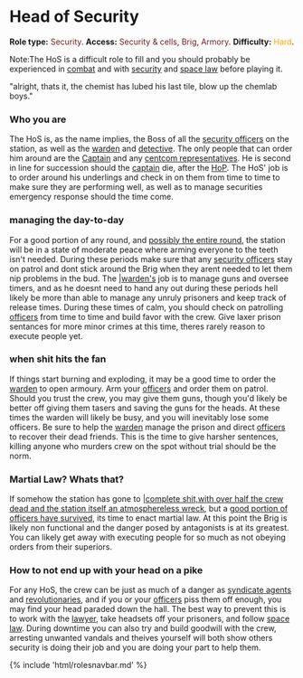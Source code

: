 # Head of Security
**Role type:** <font color= "#711e25">Security</font>. **Access:** <font color="#711e25">Security & cells</font>, <font color="#711e25">Brig</font>, <font color="#711e25">Armory</font>. **Difficulty:** <font color="Orange">Hard</font>.

Note:The HoS is a difficult role to fill and you should probably be experienced in [combat](Combat.md) and with [security](Security.md) and [space law](Space-Law.md) before playing it.

"alright, thats it, the chemist has lubed his last tile, blow up the chemlab boys."


### Who you are

The HoS is, as the name implies, the Boss of all the [security officers](Security.md) on the station, as well as the [warden](Warden.md) and [detective](Detective.md). The only people that can order him around are the [Captain](Captain.md) and any [centcom representatives](Central-Command-Officer.md). He is second in line for succession should the [captain](Captain.md) die, after the [HoP](HoP.md). The HoS' job is to order around his underlings and check in on them from time to time to make sure they are performing well, as well as to manage securities emergency response should the time come.



### managing the day-to-day

For a good portion of any round, and [possibly the entire round](So-close-to-impossible-that-it-might-as-well-not-even-exist.md), the station will be in a state of moderate peace where arming everyone to the teeth isn't needed. During these periods make sure that any [security officers](Security.md) stay on patrol and dont stick around the Brig when they arent needed to let them nip problems in the bud. The [|warden's](Warden.md) job is to manage guns and oversee timers, and as he doesnt need to hand any out during these periods hell likely be more than able to manage any unruly prisoners and keep track of release times. During these times of calm, you should check on patrolling [officers](Security.md) from time to time and build favor with the crew. Give laxer prison sentances for more minor crimes at this time, theres rarely reason to execute people yet.



### when shit hits the fan

If things start burning and exploding, it may be a good time to order the [warden](Warden.md) to open armoury. Arm your [officers](Security.md) and order them on patrol. Should you trust the crew, you may give them guns, though you'd likely be better off giving them tasers and saving the guns for the heads. At these times the warden will likely be busy, and you will inevitably lose some officers. Be sure to help the [warden](Warden.md) manage the prison and direct [officers](Security.md) to recover their dead friends. This is the time to give harsher sentences, killing anyone who murders crew on the spot without trial should be the norm.



### Martial Law? Whats that?

If somehow the station has gone to [|complete shit,with over half the crew dead and the station itself an atmosphereless wreck](Battle-royale.md), but a [good portion of officers have survived](So-close-to-impossible-that-it-might-as-well-not-even-exist.md), its time to enact martial law. At this point the Brig is likely non functional and the danger posed by antagonists is at its greatest.  You can likely get away with executing people for so much as not obeying orders from their superiors.



### How to not end up with your head on a pike

For any HoS, the crew can be just as much of a danger as [syndicate agents](Traitor.md) and [revolutionaries](Cargonia.md), and if you or your [officers](Security.md) piss them off enough, you may find your head paraded down the hall. The best way to prevent this is to work with the [lawyer](Lawyer.md), take headsets off your prisoners, and follow [space law](Space-Law.md). During downtime you can also try and build goodwill with the crew, arresting unwanted vandals and theives yourself will both show others security is doing their job and you are doing your part to help them.

{% include 'html/rolesnavbar.md' %}
